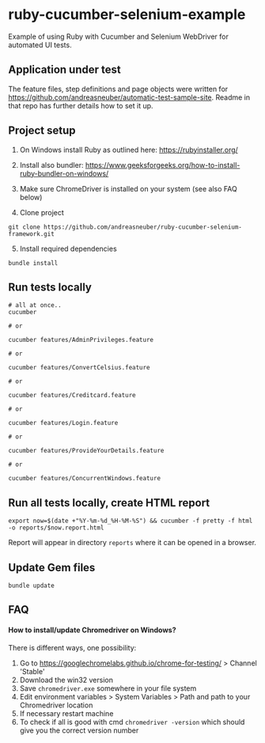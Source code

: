 #  ruby-cucumber-selenium-example
Example of using Ruby with Cucumber and Selenium WebDriver for automated UI tests.

## Application under test
The feature files, step definitions and page objects were written for https://github.com/andreasneuber/automatic-test-sample-site.
Readme in that repo has further details how to set it up.

## Project setup

1. On Windows install Ruby as outlined here: https://rubyinstaller.org/

2. Install also bundler: https://www.geeksforgeeks.org/how-to-install-ruby-bundler-on-windows/

3. Make sure ChromeDriver is installed on your system (see also FAQ below)

4. Clone project

```
git clone https://github.com/andreasneuber/ruby-cucumber-selenium-framework.git
```

5. Install required dependencies

```shell
bundle install
```

## Run tests locally

```shell
# all at once..
cucumber

# or

cucumber features/AdminPrivileges.feature

# or 

cucumber features/ConvertCelsius.feature

# or

cucumber features/Creditcard.feature

# or

cucumber features/Login.feature

# or

cucumber features/ProvideYourDetails.feature

# or

cucumber features/ConcurrentWindows.feature
```

## Run all tests locally, create HTML report
`export now=$(date +"%Y-%m-%d_%H-%M-%S") && cucumber -f pretty -f html -o reports/$now.report.html`

Report will appear in directory `reports` where it can be opened in a browser.

## Update Gem files
```shell
bundle update
```

## FAQ
#### How to install/update Chromedriver on Windows?
There is different ways, one possibility:
1. Go to https://googlechromelabs.github.io/chrome-for-testing/ > Channel 'Stable'
2. Download the win32 version
3. Save `chromedriver.exe` somewhere in your file system
4. Edit environment variables > System Variables > Path and path to your Chromedriver location
5. If necessary restart machine
6. To check if all is good with cmd `chromedriver -version` which should give you the correct version number